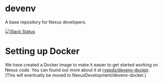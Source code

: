 # devenv 
A base repository for Nexus developers.

[![Slack Status](http://slack.makerdao.com/badge.svg)](https://slack.makerdao.com)

# Setting up Docker

We have created a Docker image to make it easier to get started working on Nexus
code. You can found out more about it at
[ryepdx/devenv-docker](https://github.com/ryepdx/devenv-docker). (This will
eventually be moved to NexusDevelopment/devenv-docker.)
